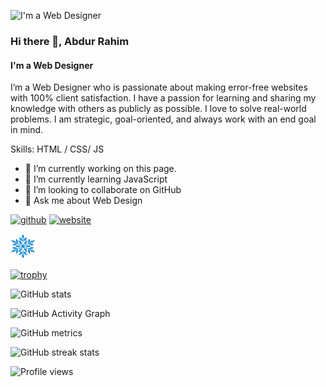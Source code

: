 ![I'm a Web Designer](https://scontent.fdac138-1.fna.fbcdn.net/v/t39.30808-6/292370550_737682974175721_3222317906915498151_n.jpg?_nc_cat=109&ccb=1-7&_nc_sid=e3f864&_nc_ohc=y6LmdHB-48UAX-yWCEq&_nc_ht=scontent.fdac138-1.fna&oh=00_AfCqhVmbBtvpwRMbPaYqAOVW6gqkD9r1rBx3qtFtkk-Zcg&oe=64761661)

### Hi there 👋, Abdur Rahim
#### I'm a Web Designer


I’m a Web Designer who is passionate about making error-free websites with 100% client satisfaction. I have a passion for learning and sharing my knowledge with others as publicly as possible. I love to solve real-world problems. I am strategic, goal-oriented, and always work with an end goal in mind.

Skills:  HTML / CSS/ JS

- 🔭 I’m currently working on this page. 
- 🌱 I’m currently learning JavaScript 
- 👯 I’m looking to collaborate on GitHub 
- 💬 Ask me about Web Design 


[<img src='https://cdn.jsdelivr.net/npm/simple-icons@3.0.1/icons/github.svg' alt='github' height='40'>](https://github.com/a-r-hridoy)  [<img src='https://cdn.jsdelivr.net/npm/simple-icons@3.0.1/icons/icloud.svg' alt='website' height='40'>](http://127.0.0.1:5500/index.html)  

<a href='https://archiveprogram.github.com/'><img src='https://raw.githubusercontent.com/acervenky/animated-github-badges/master/assets/acbadge.gif' width='40' height='40'></a> 

[![trophy](https://github-profile-trophy.vercel.app/?username=a-r-hridoy)](https://github.com/ryo-ma/github-profile-trophy)

![GitHub stats](https://github-readme-stats.vercel.app/api?username=a-r-hridoy&show_icons=true)  

![GitHub Activity Graph](https://activity-graph.herokuapp.com/graph?username=a-r-hridoy)  

![GitHub metrics](https://metrics.lecoq.io/a-r-hridoy)  

![GitHub streak stats](https://streak-stats.demolab.com/?user=a-r-hridoy)  

![Profile views](https://gpvc.arturio.dev/a-r-hridoy)  

